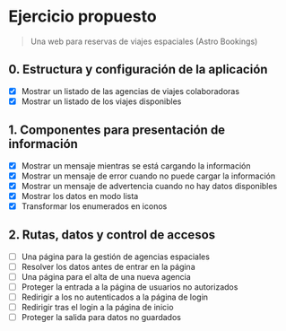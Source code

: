 # Ejercicio propuesto

> Una web para reservas de viajes espaciales (Astro Bookings)

## 0. Estructura y configuración de la aplicación

- [x] Mostrar un listado de las agencias de viajes colaboradoras
- [x] Mostrar un listado de los viajes disponibles

## 1. Componentes para presentación de información

- [x] Mostrar un mensaje mientras se está cargando la información
- [x] Mostrar un mensaje de error cuando no puede cargar la información
- [x] Mostrar un mensaje de advertencia cuando no hay datos disponibles
- [x] Mostrar los datos en modo lista
- [x] Transformar los enumerados en iconos

## 2. Rutas, datos y control de accesos

- [ ] Una página para la gestión de agencias espaciales
- [ ] Resolver los datos antes de entrar en la página
- [ ] Una página para el alta de una nueva agencia
- [ ] Proteger la entrada a la página de usuarios no autorizados
- [ ] Redirigir a los no autenticados a la página de login
- [ ] Redirigir tras el login a la página de inicio
- [ ] Proteger la salida para datos no guardados
